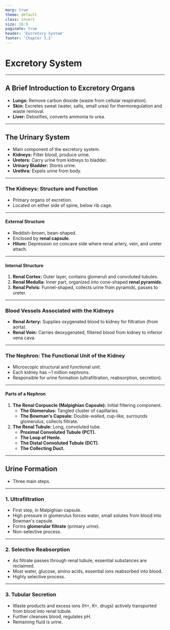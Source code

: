 ```yaml
---
marp: true
theme: default
class: invert
size: 16:9
paginate: true
header: 'Excretory System'
footer: 'Chapter 3.2'
---
```


# Excretory System

---

## A Brief Introduction to Excretory Organs

*   **Lungs:** Remove carbon dioxide (waste from cellular respiration).
*   **Skin:** Excretes sweat (water, salts, small urea) for thermoregulation and waste removal.
*   **Liver:** Detoxifies, converts ammonia to urea.

---

## The Urinary System

*   Main component of the excretory system.
*   **Kidneys:** Filter blood, produce urine.
*   **Ureters:** Carry urine from kidneys to bladder.
*   **Urinary Bladder:** Stores urine.
*   **Urethra:** Expels urine from body.

---

### The Kidneys: Structure and Function

*   Primary organs of excretion.
*   Located on either side of spine, below rib cage.

---

#### External Structure

*   Reddish-brown, bean-shaped.
*   Enclosed by **renal capsule**.
*   **Hilum:** Depression on concave side where renal artery, vein, and ureter attach.

---

#### Internal Structure

1.  **Renal Cortex:** Outer layer, contains glomeruli and convoluted tubules.
2.  **Renal Medulla:** Inner part, organized into cone-shaped **renal pyramids**.
3.  **Renal Pelvis:** Funnel-shaped, collects urine from pyramids, passes to ureter.

---

### Blood Vessels Associated with the Kidneys

*   **Renal Artery:** Supplies oxygenated blood to kidney for filtration (from aorta).
*   **Renal Vein:** Carries deoxygenated, filtered blood from kidney to inferior vena cava.

---

### The Nephron: The Functional Unit of the Kidney

*   Microscopic structural and functional unit.
*   Each kidney has ~1 million nephrons.
*   Responsible for urine formation (ultrafiltration, reabsorption, secretion).

---

#### Parts of a Nephron

1.  **The Renal Corpuscle (Malpighian Capsule):** Initial filtering component.
    *   **The Glomerulus:** Tangled cluster of capillaries.
    *   **The Bowman's Capsule:** Double-walled, cup-like, surrounds glomerulus, collects filtrate.
2.  **The Renal Tubule:** Long, convoluted tube.
    *   **Proximal Convoluted Tubule (PCT).**
    *   **The Loop of Henle.**
    *   **The Distal Convoluted Tubule (DCT).**
    *   **The Collecting Duct.**

---

## Urine Formation

*   Three main steps.

---

### 1. Ultrafiltration

*   First step, in Malpighian capsule.
*   High pressure in glomerulus forces water, small solutes from blood into Bowman's capsule.
*   Forms **glomerular filtrate** (primary urine).
*   Non-selective process.

---

### 2. Selective Reabsorption

*   As filtrate passes through renal tubule, essential substances are reclaimed.
*   Most water, glucose, amino acids, essential ions reabsorbed into blood.
*   Highly selective process.

---

### 3. Tubular Secretion

*   Waste products and excess ions (H+, K+, drugs) actively transported from blood into renal tubule.
*   Further cleanses blood, regulates pH.
*   Remaining fluid is urine.
